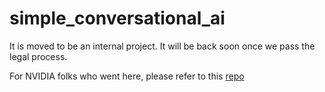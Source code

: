 # simple_conversational_ai

It is moved to be an internal project. It will be back soon once we pass the legal process.

For NVIDIA folks who went here, please refer to this [repo](https://yagr.nvidia.com/saefsi/simple_conversational_ai)

